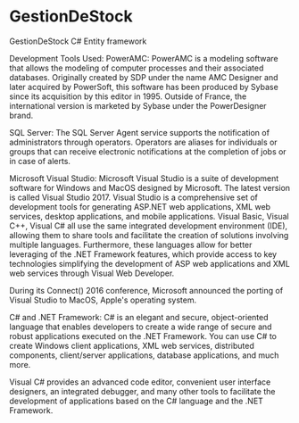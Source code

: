 # GestionDeStock
GestionDeStock C# Entity framework

Development Tools Used:
PowerAMC:
PowerAMC is a modeling software that allows the modeling of computer processes and their associated databases. Originally created by SDP under the name AMC Designer and later acquired by PowerSoft, this software has been produced by Sybase since its acquisition by this editor in 1995. Outside of France, the international version is marketed by Sybase under the PowerDesigner brand.

SQL Server:
The SQL Server Agent service supports the notification of administrators through operators. Operators are aliases for individuals or groups that can receive electronic notifications at the completion of jobs or in case of alerts.

Microsoft Visual Studio:
Microsoft Visual Studio is a suite of development software for Windows and MacOS designed by Microsoft. The latest version is called Visual Studio 2017. Visual Studio is a comprehensive set of development tools for generating ASP.NET web applications, XML web services, desktop applications, and mobile applications. Visual Basic, Visual C++, Visual C# all use the same integrated development environment (IDE), allowing them to share tools and facilitate the creation of solutions involving multiple languages. Furthermore, these languages allow for better leveraging of the .NET Framework features, which provide access to key technologies simplifying the development of ASP web applications and XML web services through Visual Web Developer.

During its Connect() 2016 conference, Microsoft announced the porting of Visual Studio to MacOS, Apple's operating system.

C# and .NET Framework:
C# is an elegant and secure, object-oriented language that enables developers to create a wide range of secure and robust applications executed on the .NET Framework. You can use C# to create Windows client applications, XML web services, distributed components, client/server applications, database applications, and much more.

Visual C# provides an advanced code editor, convenient user interface designers, an integrated debugger, and many other tools to facilitate the development of applications based on the C# language and the .NET Framework.






